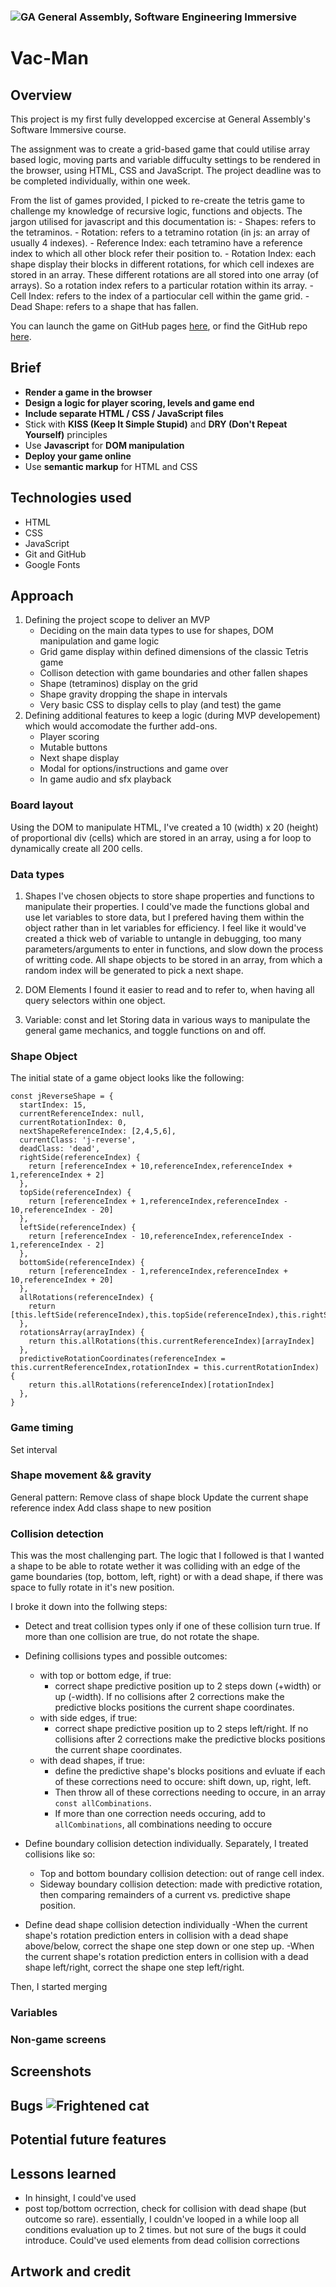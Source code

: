 ### ![GA](https://cloud.githubusercontent.com/assets/40461/8183776/469f976e-1432-11e5-8199-6ac91363302b.png) General Assembly, Software Engineering Immersive
# Vac-Man 
 

## Overview
This project is my first fully developped excercise at General Assembly's Software Immersive course.

The assignment was to create a grid-based game that could utilise array based logic, moving parts and variable diffuculty settings to be rendered in the browser, using HTML, CSS and JavaScript. The project deadline was to be completed individually, within one week.

From the list of games provided, I picked to re-create the tetris game to challenge my knowledge of recursive logic, functions and objects. The jargon utilised for javascript and this documentation is:
    - Shapes: refers to the tetraminos.
    - Rotation: refers to a tetramino rotation (in js: an array of usually 4 indexes).
    - Reference Index: each tetramino have a reference index to which all other block refer their position to.
    - Rotation Index: each shape display their blocks in different rotations, for which cell indexes are stored in an array. These different rotations are all stored into one array (of arrays). So a rotation index refers to a particular rotation within its array.
    - Cell Index: refers to the index of a partiocular cell within the game grid.
    - Dead Shape: refers to a shape that has fallen.


You can launch the game on GitHub pages [here](https://databoy5000.github.io/project-1/), or find the GitHub repo [here](https://github.com/databoy5000/project-1).

## Brief
- **Render a game in the browser**
- **Design a logic for player scoring, levels and game end**
- **Include separate HTML / CSS / JavaScript files**
- Stick with **KISS (Keep It Simple Stupid)** and **DRY (Don't Repeat Yourself)** principles
- Use **Javascript** for **DOM manipulation**
- **Deploy your game online**
- Use **semantic markup** for HTML and CSS


## Technologies used

- HTML
- CSS
- JavaScript
- Git and GitHub
- Google Fonts

## Approach

1. Defining the project scope to deliver an MVP
    - Deciding on the main data types to use for shapes, DOM manipulation and game logic
    - Grid game display within defined dimensions of the classic Tetris game
    - Collison detection with game boundaries and other fallen shapes
    - Shape (tetraminos) display on the grid
    - Shape gravity dropping the shape in intervals
    - Very basic CSS to display cells to play (and test) the game
2. Defining additional features to keep a logic (during MVP developement) which would accomodate the further add-ons.
    - Player scoring
    - Mutable buttons
    - Next shape display
    - Modal for options/instructions and game over
    - In game audio and sfx playback

### Board layout 
Using the DOM to manipulate HTML, I've created a 10 (width) x 20 (height) of proportional div (cells) which are stored in an array, using a for loop to dynamically create all 200 cells.

### Data types
1. Shapes
I've chosen objects to store shape properties and functions to manipulate their properties. I could've made the functions global and use let variables to store data, but I prefered having them within the object rather than in let variables for efficiency. I feel like it would've created a thick web of variable to untangle in debugging, too many parameters/arguments to enter in functions, and slow down the process of writting code. All shape objects to be stored in an array, from which a random index will be generated to pick a next shape.

2. DOM Elements
I found it easier to read and to refer to, when having all query selectors within one object.

3. Variable: const and let
Storing data in various ways to manipulate the general game mechanics, and toggle functions on and off.

### Shape Object
The initial state of a game object looks like the following:
```
const jReverseShape = {
  startIndex: 15,
  currentReferenceIndex: null,
  currentRotationIndex: 0,
  nextShapeReferenceIndex: [2,4,5,6],
  currentClass: 'j-reverse',
  deadClass: 'dead',
  rightSide(referenceIndex) {
    return [referenceIndex + 10,referenceIndex,referenceIndex + 1,referenceIndex + 2]
  },
  topSide(referenceIndex) {
    return [referenceIndex + 1,referenceIndex,referenceIndex - 10,referenceIndex - 20]
  },
  leftSide(referenceIndex) {
    return [referenceIndex - 10,referenceIndex,referenceIndex - 1,referenceIndex - 2]
  },
  bottomSide(referenceIndex) {
    return [referenceIndex - 1,referenceIndex,referenceIndex + 10,referenceIndex + 20]
  },
  allRotations(referenceIndex) {
    return [this.leftSide(referenceIndex),this.topSide(referenceIndex),this.rightSide(referenceIndex),this.bottomSide(referenceIndex)]
  },
  rotationsArray(arrayIndex) {
    return this.allRotations(this.currentReferenceIndex)[arrayIndex]
  },
  predictiveRotationCoordinates(referenceIndex = this.currentReferenceIndex,rotationIndex = this.currentRotationIndex) {
    return this.allRotations(referenceIndex)[rotationIndex]
  },
}
```

### Game timing
Set interval

### Shape movement && gravity
General pattern:
Remove class of shape block
Update the current shape reference index
Add class shape to new position

### Collision detection 
This was the most challenging part. The logic that I followed is that I wanted a shape to be able to rotate wether it was colliding with an edge of the game boundaries (top, bottom, left, right) or with a dead shape, if there was space to fully rotate in it's new position.

I broke it down into the follwing steps:
  - Detect and treat collision types only if one of these collision turn true. If more than one collision are true, do not rotate the shape.
  - Defining collisions types and possible outcomes:
    - with top or bottom edge, if true:
      - correct shape predictive position up to 2 steps down (+width) or up (-width). If no collisions after 2 corrections make the predictive blocks positions the current shape coordinates.
    - with side edges, if true:
      - correct shape predictive position up to 2 steps left/right. If no collisions after 2 corrections make the predictive blocks positions the current shape coordinates.
    - with dead shapes, if true:
      - define the predictive shape's blocks positions and evluate if each of these corrections need to occure: shift down, up, right, left.
      - Then throw all of these corrections needing to occure, in an array ```const allCombinations```.
      - If more than one correction needs occuring, add to ```allCombinations```, all combinations needing to occure 


  - Define boundary collision detection individually. Separately, I treated collisions like so:
    - Top and bottom boundary collision detection: out of range cell index.
    - Sideway boundary collision detection: made with predictive rotation, then comparing remainders of a current vs. predictive shape position.
  - Define dead shape collision detection individually
    -When the current shape's rotation prediction enters in collision with a dead shape above/below, correct the shape one step down or one step up.
    -When the current shape's rotation prediction enters in collision with a dead shape left/right, correct the shape one step left/right.

Then, I started merging







### Variables 


### Non-game screens




## Screenshots



## Bugs ![Frightened cat](/images/cat-frightened.png)



## Potential future features




## Lessons learned
- In hinsight, I could've used
- post top/bottom ocrrection, check for collision with dead shape (but outcome so rare). essentially, I couldn've looped in a while loop all conditions evaluation up to 2 times. but not sure of the bugs it could introduce. Could've used elements from dead collision corrections


## Artwork and credit


